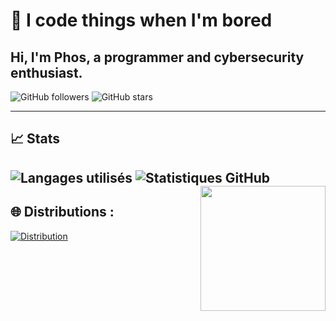 # 👋 I code things when I'm bored
Hi, I'm Phos, a programmer and cybersecurity enthusiast. 
---
![GitHub followers](https://img.shields.io/github/followers/ph0sph0re?label=Suiveurs&style=social)
![GitHub stars](https://img.shields.io/github/stars/ph0sph0re?affiliations=OWNER&style=social)

---

## 📈 Stats

![Langages utilisés](https://github-readme-stats.vercel.app/api/top-langs/?username=ph0sph0re&layout=compact&hide=Jupyter%20Notebook&langs_count=6&theme=radical&card_width=700)
![Statistiques GitHub](https://github-readme-stats.vercel.app/api?username=ph0sph0re&show_icons=true&count_private=true&theme=radical&card_width=700)
<img align='right' src='https://user-images.githubusercontent.com/5713670/87202985-820dcb80-c2b6-11ea-9f56-7ec461c497c3.gif' width='200'>
---

## 🌐 Distributions :

[![Distribution](https://skillicons.dev/icons?i=windows,arch,kali,ubuntu,debian)](https://skillicons.dev) <br />
